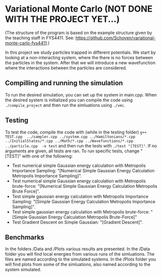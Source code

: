# Variational Monte Carlo (NOT DONE WITH THE PROJECT YET...)
(The structure of the program is based on the example structure given by the teaching staff in FYS4411. See: https://github.com/Schoyen/variational-monte-carlo-fys4411.)

In this project we study particles trapped in different potentials. We start by looking at a non-interacting system, where the there is no forces between the particles in the system. After that we will introduce a new wavefunction where the interactions between the particles are considered. 

## Compilling and running the simulation
To run the desired simulation, you can set up the system in main.cpp. When the desired system is initialized you can compile the code using
`./compile_project` and then run the simluations using `./vmc`.  

## Testing
To test the code, compile the code with (while in the testing folder) 
`g++  TEST.cpp  ../sampler.cpp ../system.cpp ../Hamiltonians/*.cpp ../InitialStates/*.cpp ../Math/*.cpp ../Wavefunctions/*.cpp ../particle.cpp  -o test` and then run the tests with `./test "[TEST]"`. If no arguments are given, all tests are ran. To run specific tests, change "[TEST]" with one of the following:
* Test numerical simple Gaussian energy calculation with Metropolis Importance Sampling: "[Numerical Simple Gaussian Energy Calculation Metropolis Importance Sampling]".
* Test numerical simple Gaussian energy calculation with Metropolis brute-force: "[Numerical Simple Gaussian Energy Calculation Metropolis Brute Force]".
* Test simple gaussian energy calculation with Metropolis Importance Sampling: "[Simple Gaussian Energy Calculation Metropolis Importance Sampling]".
* Test simple gaussian energy calculation with Metropolis brute-force: "[Simple Gaussian Energy Calculation Metropolis Brute-Force]"
* Test Gradient Descent on Simple Gaussian: "[Gradient Descent]". 

## Benchmarks
In the folders /Data and /Plots various results are presented. In the /Data folder you will find local energies from various runs of the simluations. The files are named according to the simulated systems. In the /Plots folder you will find plots from some of the simluations, also named according to the system simulated. 


 

